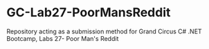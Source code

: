 # GC-Lab27-PoorMansReddit
Repository acting as a submission method for Grand Circus C# .NET Bootcamp, Labs 27- Poor Man's Reddit
